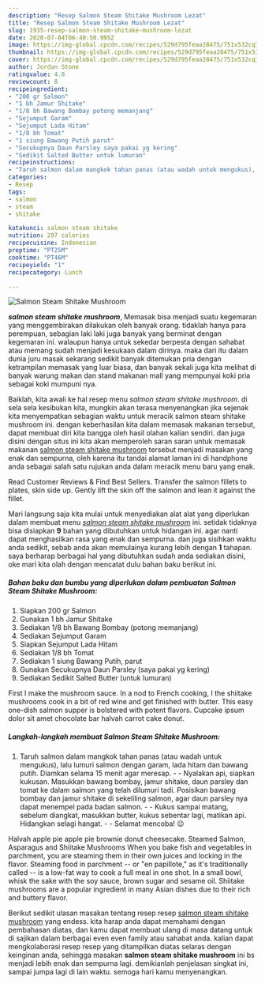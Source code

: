 ```yaml
---
description: "Resep Salmon Steam Shitake Mushroom Lezat"
title: "Resep Salmon Steam Shitake Mushroom Lezat"
slug: 1935-resep-salmon-steam-shitake-mushroom-lezat
date: 2020-07-04T06:40:50.995Z
image: https://img-global.cpcdn.com/recipes/529d795feaa28475/751x532cq70/salmon-steam-shitake-mushroom-foto-resep-utama.jpg
thumbnail: https://img-global.cpcdn.com/recipes/529d795feaa28475/751x532cq70/salmon-steam-shitake-mushroom-foto-resep-utama.jpg
cover: https://img-global.cpcdn.com/recipes/529d795feaa28475/751x532cq70/salmon-steam-shitake-mushroom-foto-resep-utama.jpg
author: Jordan Stone
ratingvalue: 4.8
reviewcount: 8
recipeingredient:
- "200 gr Salmon"
- "1 bh Jamur Shitake"
- "1/8 bh Bawang Bombay potong memanjang"
- "Sejumput Garam"
- "Sejumput Lada Hitam"
- "1/8 bh Tomat"
- "1 siung Bawang Putih parut"
- "Secukupnya Daun Parsley saya pakai yg kering"
- "Sedikit Salted Butter untuk lumuran"
recipeinstructions:
- "Taruh salmon dalam mangkok tahan panas (atau wadah untuk mengukus), lalu lumuri salmon dengan garam, lada hitam dan bawang putih. Diamkan selama 15 menit agar meresap.  Nyalakan api, siapkan kukusan. Masukkan bawang bombay, jamur shitake, daun parsley dan tomat ke dalam salmon yang telah dilumuri tadi. Posisikan bawang bombay dan jamur shitake di sekeliling salmon, agar daun parsley nya dapat menempel pada badan salmon.  Kukus sampai matang, sebelum diangkat, masukkan butter, kukus sebentar lagi, matikan api. Hidangkan selagi hangat.  Selamat mencoba! 😉"
categories:
- Resep
tags:
- salmon
- steam
- shitake

katakunci: salmon steam shitake 
nutrition: 297 calories
recipecuisine: Indonesian
preptime: "PT25M"
cooktime: "PT46M"
recipeyield: "1"
recipecategory: Lunch

---
```



![Salmon Steam Shitake Mushroom](https://img-global.cpcdn.com/recipes/529d795feaa28475/751x532cq70/salmon-steam-shitake-mushroom-foto-resep-utama.jpg)

<b><i>salmon steam shitake mushroom</i></b>, Memasak bisa menjadi suatu kegemaran yang menggembirakan dilakukan oleh banyak orang. tidaklah hanya para perempuan, sebagian laki laki juga banyak yang berminat dengan kegemaran ini. walaupun hanya untuk sekedar berpesta dengan sahabat atau memang sudah menjadi kesukaan dalam dirinya. maka dari itu dalam dunia juru masak sekarang sedikit banyak ditemukan pria dengan ketrampilan memasak yang luar biasa, dan banyak sekali juga kita melihat di banyak warung makan dan stand makanan mall yang mempunyai koki pria sebagai koki mumpuni nya.

Baiklah, kita awali ke hal resep menu <i>salmon steam shitake mushroom</i>. di sela sela kesibukan kita, mungkin akan terasa menyenangkan jika sejenak kita menyempatkan sebagian waktu untuk meracik salmon steam shitake mushroom ini. dengan keberhasilan kita dalam memasak makanan tersebut, dapat membuat diri kita bangga oleh hasil olahan kalian sendiri. dan juga disini dengan situs ini kita akan memperoleh saran saran untuk memasak makanan <u>salmon steam shitake mushroom</u> tersebut menjadi masakan yang enak dan sempurna, oleh karena itu tandai alamat laman ini di handphone anda sebagai salah satu rujukan anda dalam meracik menu baru yang enak.

Read Customer Reviews &amp; Find Best Sellers. Transfer the salmon fillets to plates, skin side up. Gently lift the skin off the salmon and lean it against the fillet.


Mari langsung saja kita mulai untuk menyediakan alat alat yang diperlukan dalam membuat menu <u><i>salmon steam shitake mushroom</i></u> ini. setidak tidaknya bisa disiapkan <b>9</b> bahan yang dibutuhkan untuk hidangan ini. agar nanti dapat menghasilkan rasa yang enak dan sempurna. dan juga sisihkan waktu anda sedikit, sebab anda akan memulainya kurang lebih dengan <b>1</b> tahapan. saya berharap berbagai hal yang dibutuhkan sudah anda sediakan disini, oke mari kita olah dengan mencatat dulu bahan baku berikut ini.

<!--inarticleads1-->

##### Bahan baku dan bumbu yang diperlukan dalam pembuatan Salmon Steam Shitake Mushroom:

1. Siapkan 200 gr Salmon
1. Gunakan 1 bh Jamur Shitake
1. Sediakan 1/8 bh Bawang Bombay (potong memanjang)
1. Sediakan Sejumput Garam
1. Siapkan Sejumput Lada Hitam
1. Sediakan 1/8 bh Tomat
1. Sediakan 1 siung Bawang Putih, parut
1. Gunakan Secukupnya Daun Parsley (saya pakai yg kering)
1. Sediakan Sedikit Salted Butter (untuk lumuran)


First I make the mushroom sauce. In a nod to French cooking, I the shiitake mushrooms cook in a bit of red wine and get finished with butter. This easy one-dish salmon supper is bolstered with potent flavors. Cupcake ipsum dolor sit amet chocolate bar halvah carrot cake donut. 

<!--inarticleads2-->

##### Langkah-langkah membuat Salmon Steam Shitake Mushroom:

1. Taruh salmon dalam mangkok tahan panas (atau wadah untuk mengukus), lalu lumuri salmon dengan garam, lada hitam dan bawang putih. Diamkan selama 15 menit agar meresap. -  - Nyalakan api, siapkan kukusan. Masukkan bawang bombay, jamur shitake, daun parsley dan tomat ke dalam salmon yang telah dilumuri tadi. Posisikan bawang bombay dan jamur shitake di sekeliling salmon, agar daun parsley nya dapat menempel pada badan salmon. -  - Kukus sampai matang, sebelum diangkat, masukkan butter, kukus sebentar lagi, matikan api. Hidangkan selagi hangat. -  - Selamat mencoba! 😉


Halvah apple pie apple pie brownie donut cheesecake. Steamed Salmon, Asparagus and Shiitake Mushrooms When you bake fish and vegetables in parchment, you are steaming them in their own juices and locking in the flavor. Steaming food in parchment -- or &#34;en papillote,&#34; as it&#39;s traditionally called -- is a low-fat way to cook a full meal in one shot. In a small bowl, whisk the sake with the soy sauce, brown sugar and sesame oil. Shiitake mushrooms are a popular ingredient in many Asian dishes due to their rich and buttery flavor. 

Berikut sedikit ulasan masakan tentang resep resep <u>salmon steam shitake mushroom</u> yang endess. kita harap anda dapat memahami dengan pembahasan diatas, dan kamu dapat membuat ulang di masa datang untuk di sajikan dalam berbagai even even family atau sahabat anda. kalian dapat mengkolaborasi resep resep yang ditampilkan diatas selaras dengan keinginan anda, sehingga masakan <b>salmon steam shitake mushroom</b> ini bs menjadi lebih enak dan sempurna lagi. demikianlah penjelasan singkat ini, sampai jumpa lagi di lain waktu. semoga hari kamu menyenangkan.
